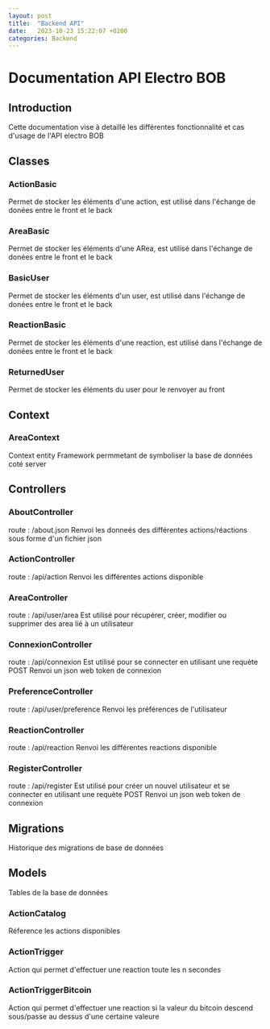 ```yaml
---
layout: post
title:  "Backend API"
date:   2023-10-23 15:22:07 +0200
categories: Backend
---
```


# Documentation API Electro BOB

## Introduction

Cette documentation vise à detaillé les différentes fonctionnalité et cas d'usage de l'API electro BOB

## Classes

### ActionBasic
Permet de stocker les éléments d'une action, est utilisé dans l'échange de donées entre le front et le back

### AreaBasic
Permet de stocker les éléments d'une ARea, est utilisé dans l'échange de donées entre le front et le back

### BasicUser
Permet de stocker les éléments d'un user, est utilisé dans l'échange de donées entre le front et le back

### ReactionBasic
Permet de stocker les éléments d'une reaction, est utilisé dans l'échange de donées entre le front et le back

### ReturnedUser
Permet de stocker les éléments du user pour le renvoyer au front

## Context

### AreaContext
Context entity Framework permmetant de symboliser la base de données coté server

## Controllers

### AboutController
route : /about.json
Renvoi les donneés des différentes actions/réactions sous forme d'un fichier json

### ActionController
route : /api/action
Renvoi les différentes actions disponible

### AreaController
route : /api/user/area
Est utilisé pour récupérer, créer, modifier ou supprimer des area lié à un utilisateur

### ConnexionController
route : /api/connexion
Est utilisé pour se connecter en utilisant une requète POST
Renvoi un json web token de connexion

### PreferenceController
route : /api/user/preference
Renvoi les préférences de l'utilisateur

### ReactionController
route : /api/reaction
Renvoi les différentes reactions disponible

### RegisterController
route : /api/register
Est utilisé pour créer un nouvel utilisateur et se connecter en utilisant une requète POST
Renvoi un json web token de connexion

## Migrations

Historique des migrations de base de données

## Models

Tables de la base de données

### ActionCatalog
Réference les actions disponibles

### ActionTrigger
Action qui permet d'effectuer une reaction toute les n secondes

### ActionTriggerBitcoin
Action qui permet d'effectuer une reaction si la valeur du bitcoin descend sous/passe au dessus d'une certaine valeure

<!-- ### ActionTriggerSpoify -->